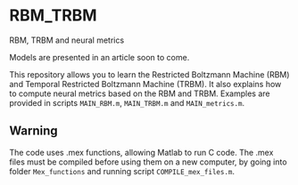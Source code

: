 # RBM_TRBM
RBM, TRBM and neural metrics

Models are presented in an article soon to come.

This repository allows you to learn the Restricted Boltzmann Machine (RBM) and Temporal Restricted Boltzmann Machine (TRBM).
It also explains how to compute neural metrics based on the RBM and TRBM.
Examples are provided in scripts `MAIN_RBM.m`, `MAIN_TRBM.m` and `MAIN_metrics.m`.

## Warning
The code uses .mex functions, allowing Matlab to run C code. The .mex files must be compiled before using them on
 a new computer, by going into folder `Mex_functions` and running script `COMPILE_mex_files.m`.
